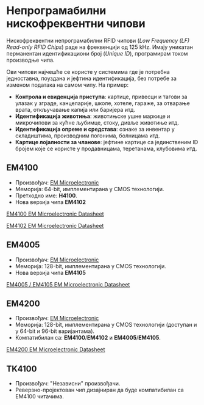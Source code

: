 # Непрограмабилни нискофреквентни чипови

Нискофреквентни непрограмабилни RFID чипови (*Low Frequency (LF) Read-only RFID
Chips*) раде на фреквенцији од 125 kHz. Имају уникатан перманентан
идентификациони број (*Unique ID*), програмирам током производње чипа.

Ови чипови најчешће се користе у системима где је потребна једноставна,
поуздана и јефтина идентификација, без потребе за изменом података на самом
чипу. На пример:

* **Контрола и евиденција приступа**: картице, привесци и тагови за улазак у
зграде, канцеларије, школе, хотеле, гараже, за отварање врата, откључавање
капија или баријера итд.
* **Идентификација животиња**: животињске ушне маркице и микрочипови за кућне
љубимце, стоку, дивље животиње итд.
* **Идентификација опреме и средстава**: ознаке за инвентар у складиштима,
производним погонима, болницама итд.
* **Картице лојалности за чланове**: јефтине картице са јединственим ID бројем
које се користе у продавницама, теретанама, клубовима итд.

## EM4100

* Произвођач: [EM Microelectronic](https://www.emmicroelectronic.com/)
* Меморија: 64-bit, имплементирана у CMOS технологији.
* Претходно име: **H4100**.
* Нова верзија чипа **EM4102**

[EM4100 EM Microelectronic Datasheet](./pdfs/em4100_em_microelectronic_datasheet.pdf)

[EM4102 EM Microelectronic Datasheet](./pdfs/em4102_em_microelectronic_datasheet.pdf)

## EM4005

* Произвођач: [EM Microelectronic](https://www.emmicroelectronic.com/)
* Меморија: 128-bit, имплементирана у CMOS технологији.
* Нова верзија чипа **EM4105**

[EM4005 / EM4105 EM Microelectronic Datasheet](./pdfs/em4005_em_4105_em_microelectronic_datasheet.pdf)

## EM4200

* Произвођач: [EM Microelectronic](https://www.emmicroelectronic.com/)
* Меморија: 128-bit, имплементирана у CMOS технологији (доступан и у 64-bit и 96-bit варијантама).
* Компатибилан са: **EM4100**/**EM4102** и **EM4005**/**EM4105**.

[EM4200 EM Microelectronic Datasheet](./pdfs/em4200_em_microelectronic_datasheet.pdf)

## TK4100

* Произвођач: "Независни" произвођачи.
* Реверзно-пројектован чип дизајниран да буде компатибилан са ЕМ4100 читачима.
